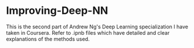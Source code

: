 # Improving-Deep-NN
This is the second part of Andrew Ng's Deep Learning specialization I have taken in Coursera. 
Refer to .ipnb files which have detailed and clear explanations of the methods used.
